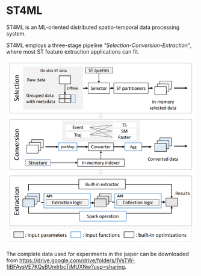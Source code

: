 # ST4ML
ST4ML is an ML-oriented distributed spatio-temporal data processing system. 

ST4ML employs a three-stage pipeline *"Selection-Conversion-Extraction"*, where most ST feature extraction applications can fit.

![Overview of ST4ML](etc/overview.PNG)

The complete data used for experiments in the paper can be downloaded from https://drive.google.com/drive/folders/1VsTW-1iBFAysVE7KQsBUmIrbcTjMUXNw?usp=sharing.
